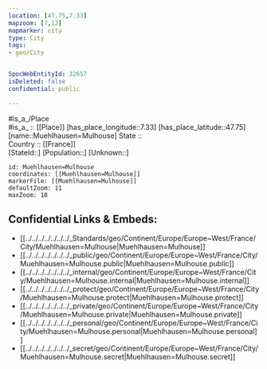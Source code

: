 ```yaml
---
location: [47.75,7.33] 
mapzoom: [7,12] 
mapmarker: city 
type: City
tags:
- geo/City


SpocWebEntityId: 32657
isDeleted: false
confidential: public

---
```

#is_a_/Place  
#is_a_ :: [[Place]] 
[has_place_longitude::7.33] 
[has_place_latitude::47.75] 
[name::Muehlhausen=Mulhouse] 
State ::  
Country :: [[France]]  
[StateId::] 
[Population::] 
[Unknown::] 


```leaflet
id: Muehlhausen=Mulhouse
coordinates: [[Muehlhausen=Mulhouse]] 
markerFile: [[Muehlhausen=Mulhouse]] 
defaultZoom: 11 
maxZoom: 18
```


## Confidential Links & Embeds: 
- [[../../../../../../../_Standards/geo/Continent/Europe/Europe~West/France/City/Muehlhausen=Mulhouse|Muehlhausen=Mulhouse]] 
- [[../../../../../../../_public/geo/Continent/Europe/Europe~West/France/City/Muehlhausen=Mulhouse.public|Muehlhausen=Mulhouse.public]] 
- [[../../../../../../../_internal/geo/Continent/Europe/Europe~West/France/City/Muehlhausen=Mulhouse.internal|Muehlhausen=Mulhouse.internal]] 
- [[../../../../../../../_protect/geo/Continent/Europe/Europe~West/France/City/Muehlhausen=Mulhouse.protect|Muehlhausen=Mulhouse.protect]] 
- [[../../../../../../../_private/geo/Continent/Europe/Europe~West/France/City/Muehlhausen=Mulhouse.private|Muehlhausen=Mulhouse.private]] 
- [[../../../../../../../_personal/geo/Continent/Europe/Europe~West/France/City/Muehlhausen=Mulhouse.personal|Muehlhausen=Mulhouse.personal]] 
- [[../../../../../../../_secret/geo/Continent/Europe/Europe~West/France/City/Muehlhausen=Mulhouse.secret|Muehlhausen=Mulhouse.secret]] 
